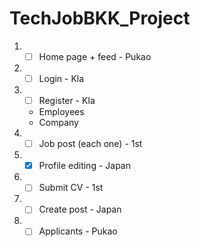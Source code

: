 # TechJobBKK_Project
1.  - [ ] Home page + feed - Pukao
2.  - [ ] Login - Kla 
3.  - [ ] Register - Kla 
    - Employees
    - Company
4.  - [ ] Job post (each one) - 1st  
5.  - [x] Profile editing - Japan
6.  - [ ] Submit CV - 1st
7.  - [ ] Create post - Japan
8. - [ ] Applicants - Pukao
